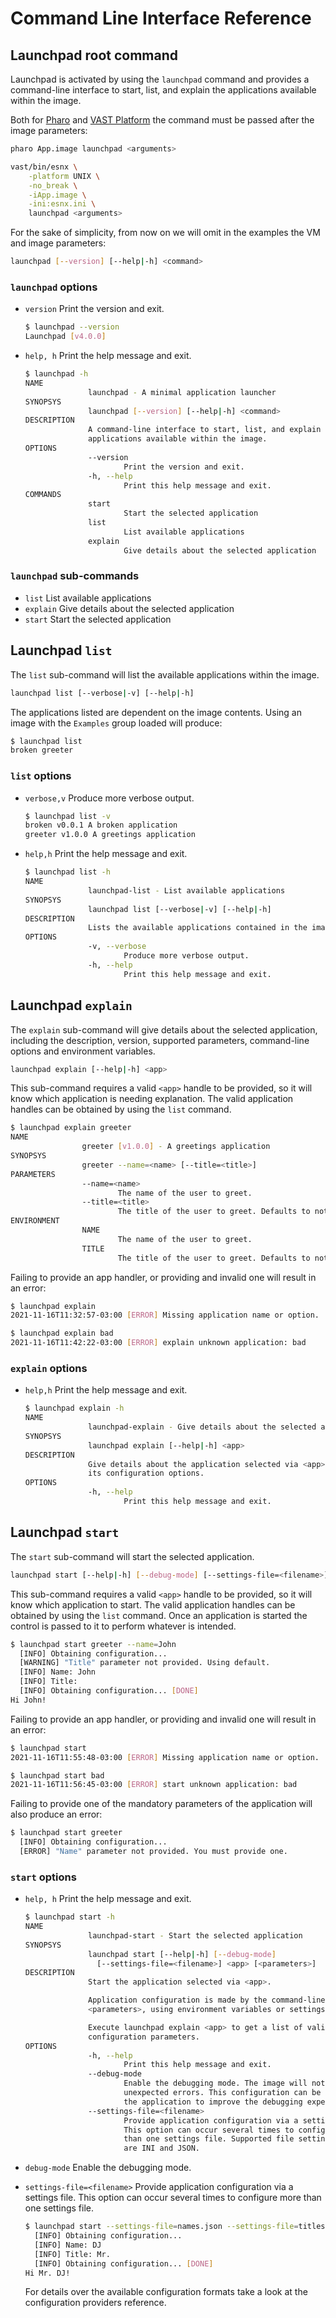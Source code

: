 # Command Line Interface Reference

## Launchpad root command

Launchpad is activated by using the `launchpad` command and provides a command-line
interface to start, list, and explain the applications available within the image.

Both for [Pharo](https://pharo.org) and [VAST Platform](https://www.instantiations.com/vast-platform/)
the command must be passed after the image parameters:

```bash
pharo App.image launchpad <arguments>
```

```bash
vast/bin/esnx \
    -platform UNIX \
    -no_break \
    -iApp.image \
    -ini:esnx.ini \
    launchpad <arguments>
```

For the sake of simplicity, from now on we will omit in the examples the VM and
image parameters:

```bash
launchpad [--version] [--help|-h] <command>
```

### `launchpad` options

- `version` Print the version and exit.

  ```bash
  $ launchpad --version
  Launchpad [v4.0.0]
  ```

- `help, h` Print the help message and exit.

  ```bash
  $ launchpad -h
  NAME
                launchpad - A minimal application launcher
  SYNOPSYS
                launchpad [--version] [--help|-h] <command>
  DESCRIPTION
                A command-line interface to start, list, and explain the
                applications available within the image.
  OPTIONS
                --version
                        Print the version and exit.
                -h, --help
                        Print this help message and exit.
  COMMANDS
                start
                        Start the selected application
                list
                        List available applications
                explain
                        Give details about the selected application
  ```

### `launchpad` sub-commands

- `list` List available applications
- `explain` Give details about the selected application
- `start` Start the selected application

## Launchpad `list`

The `list` sub-command will list the available applications within the image.

```bash
launchpad list [--verbose|-v] [--help|-h]
```

The applications listed are dependent on the image contents.
Using an image with the `Examples` group loaded will produce:

```bash
$ launchpad list
broken greeter
```

### `list` options

- `verbose,v` Produce more verbose output.

  ```bash
  $ launchpad list -v
  broken v0.0.1 A broken application
  greeter v1.0.0 A greetings application
  ```

- `help,h` Print the help message and exit.

  ```bash
  $ launchpad list -h
  NAME
                launchpad-list - List available applications
  SYNOPSYS
                launchpad list [--verbose|-v] [--help|-h]
  DESCRIPTION
                Lists the available applications contained in the image.
  OPTIONS
                -v, --verbose
                        Produce more verbose output.
                -h, --help
                        Print this help message and exit.
  ```

## Launchpad `explain`

The `explain` sub-command will give details about the selected application,
including the description, version, supported parameters, command-line options
and environment variables.

```bash
launchpad explain [--help|-h] <app>
```

This sub-command requires a valid `<app>` handle to be provided, so it will know
which application is needing explanation. The valid application handles can be obtained
by using the `list` command.

```bash
$ launchpad explain greeter
NAME
                greeter [v1.0.0] - A greetings application
SYNOPSYS
                greeter --name=<name> [--title=<title>]
PARAMETERS
                --name=<name>
                        The name of the user to greet.
                --title=<title>
                        The title of the user to greet. Defaults to nothing.
ENVIRONMENT
                NAME
                        The name of the user to greet.
                TITLE
                        The title of the user to greet. Defaults to nothing.

```

Failing to provide an app handler, or providing and invalid one will result in
an error:

```bash
$ launchpad explain
2021-11-16T11:32:57-03:00 [ERROR] Missing application name or option.
```

```bash
$ launchpad explain bad
2021-11-16T11:42:22-03:00 [ERROR] explain unknown application: bad
```

### `explain` options

- `help,h` Print the help message and exit.

  ```bash
  $ launchpad explain -h
  NAME
                launchpad-explain - Give details about the selected application
  SYNOPSYS
                launchpad explain [--help|-h] <app>
  DESCRIPTION
                Give details about the application selected via <app> including
                its configuration options.
  OPTIONS
                -h, --help
                        Print this help message and exit.
  ```

## Launchpad `start`

The `start` sub-command will start the selected application.

```bash
launchpad start [--help|-h] [--debug-mode] [--settings-file=<filename>] <app> [<parameters>]
```

This sub-command requires a valid `<app>` handle to be provided, so it will know
which application to start. The valid application handles can be obtained by
using the `list` command. Once an application is started the control is passed to
it to perform whatever is intended.

```bash
$ launchpad start greeter --name=John
  [INFO] Obtaining configuration...
  [WARNING] "Title" parameter not provided. Using default.
  [INFO] Name: John
  [INFO] Title:
  [INFO] Obtaining configuration... [DONE]
Hi John!
```

Failing to provide an app handler, or providing and invalid one will result in
an error:

```bash
$ launchpad start
2021-11-16T11:55:48-03:00 [ERROR] Missing application name or option.
```

```bash
$ launchpad start bad
2021-11-16T11:56:45-03:00 [ERROR] start unknown application: bad
```

Failing to provide one of the mandatory parameters of the application will also produce
an error:

```bash
$ launchpad start greeter
  [INFO] Obtaining configuration...
  [ERROR] "Name" parameter not provided. You must provide one.
```

### `start` options

- `help, h` Print the help message and exit.

  ```bash
  $ launchpad start -h
  NAME
                launchpad-start - Start the selected application
  SYNOPSYS
                launchpad start [--help|-h] [--debug-mode]
                  [--settings-file=<filename>] <app> [<parameters>]
  DESCRIPTION
                Start the application selected via <app>.

                Application configuration is made by the command-line via
                <parameters>, using environment variables or settings files.

                Execute launchpad explain <app> to get a list of valid
                configuration parameters.
  OPTIONS
                -h, --help
                        Print this help message and exit.
                --debug-mode
                        Enable the debugging mode. The image will not quit on
                        unexpected errors. This configuration can be used in
                        the application to improve the debugging experience.
                --settings-file=<filename>
                        Provide application configuration via a settings file.
                        This option can occur several times to configure more
                        than one settings file. Supported file settings formats
                        are INI and JSON.
  ```

- `debug-mode` Enable the debugging mode.
- `settings-file=<filename>` Provide application configuration via a settings
  file. This option can occur several times to configure more than one settings
  file.

  ```bash
  $ launchpad start --settings-file=names.json --settings-file=titles.ini greeter
    [INFO] Obtaining configuration...
    [INFO] Name: DJ
    [INFO] Title: Mr.
    [INFO] Obtaining configuration... [DONE]
  Hi Mr. DJ!
  ```

  For details over the available configuration formats take a look at the
  configuration providers reference.
